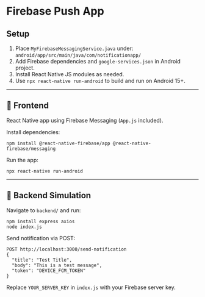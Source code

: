 # Firebase Push App

## Setup

1. Place `MyFirebaseMessagingService.java` under:
   `android/app/src/main/java/com/notificationapp/`
2. Add Firebase dependencies and `google-services.json` in Android project.
3. Install React Native JS modules as needed.
4. Use `npx react-native run-android` to build and run on Android 15+.

---

## 📱 Frontend

React Native app using Firebase Messaging (`App.js` included).

Install dependencies:

```
npm install @react-native-firebase/app @react-native-firebase/messaging
```

Run the app:

```
npx react-native run-android
```

---

## 🔁 Backend Simulation

Navigate to `backend/` and run:

```
npm install express axios
node index.js
```

Send notification via POST:

```
POST http://localhost:3000/send-notification
{
  "title": "Test Title",
  "body": "This is a test message",
  "token": "DEVICE_FCM_TOKEN"
}
```

Replace `YOUR_SERVER_KEY` in `index.js` with your Firebase server key.

